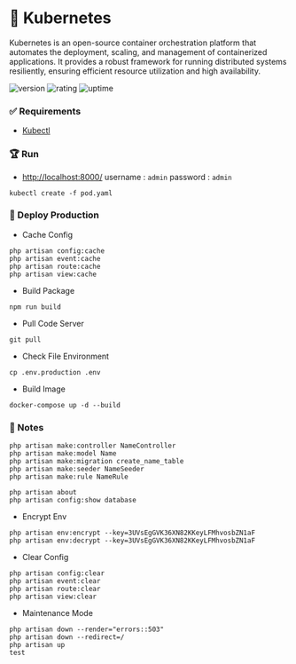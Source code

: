 # 🎉 Kubernetes

Kubernetes is an open-source container orchestration platform that automates the deployment, scaling, and management of containerized applications. It provides a robust framework for running distributed systems resiliently, ensuring efficient resource utilization and high availability.

![version](https://img.shields.io/badge/version-1.0-blue)
![rating](https://img.shields.io/badge/rating-★★★★★-yellow)
![uptime](https://img.shields.io/badge/uptime-100%25-brightgreen)

### ✅ Requirements

- [Kubectl](https://kubernetes.io/docs/tasks/tools/#kubectl)

### 🏆 Run

- [http://localhost:8000/](http://localhost:8000/) username : `admin` password : `admin`

```shell
kubectl create -f pod.yaml
```

### 🦄 Deploy Production

- Cache Config

```
php artisan config:cache
php artisan event:cache
php artisan route:cache
php artisan view:cache
```

- Build Package

```
npm run build
```

- Pull Code Server

```shell
git pull
```

- Check File Environment

```
cp .env.production .env
```

- Build Image

```
docker-compose up -d --build
```

### 📝 Notes

```
php artisan make:controller NameController
php artisan make:model Name
php artisan make:migration create_name_table
php artisan make:seeder NameSeeder
php artisan make:rule NameRule

php artisan about
php artisan config:show database
```

- Encrypt Env

```
php artisan env:encrypt --key=3UVsEgGVK36XN82KKeyLFMhvosbZN1aF
php artisan env:decrypt --key=3UVsEgGVK36XN82KKeyLFMhvosbZN1aF
```

- Clear Config

```
php artisan config:clear
php artisan event:clear
php artisan route:clear
php artisan view:clear
```

- Maintenance Mode

```
php artisan down --render="errors::503"
php artisan down --redirect=/
php artisan up
test
```
